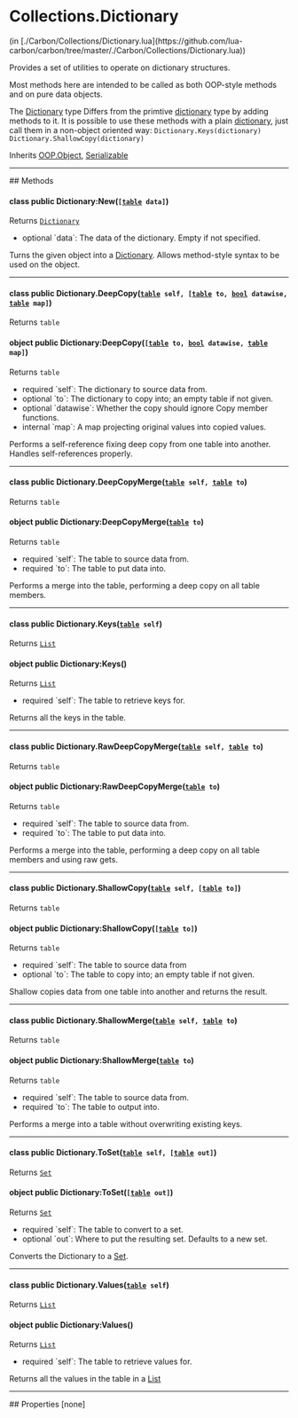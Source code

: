 <h1 class="class-title">Collections.Dictionary</h1>
<span class="file-link">(in [./Carbon/Collections/Dictionary.lua](https://github.com/lua-carbon/carbon/tree/master/./Carbon/Collections/Dictionary.lua))</span><br/>

Provides a set of utilities to operate on dictionary structures.

Most methods here are intended to be called as both OOP-style methods and on pure data objects.

The <a href="Classes/Collections.Dictionary">Dictionary</a> type Differs from the primtive <a href="Types#dictionary">dictionary</a> type by adding methods to it.
It is possible to use these methods with a plain <a href="Types#dictionary">dictionary</a>, just call them in a non-object oriented way:
<code class="lua hljs">Dictionary.Keys(dictionary)
Dictionary.ShallowCopy(dictionary)
</code>

<span class="bold">Inherits <a href="Classes/OOP.Object">OOP.Object</a>, <a href="Classes/Serializable">Serializable</a></span>

<hr />
## Methods
<h4 class="method-name"><span class="doc-scope doc-class">class</span> <span class="doc-visibility doc-public">public</span> Dictionary:New(<code>[<a href="Types#table">table</a> data]</code>)</h4>
<p class="method-returns bold">Returns <code><a href="Classes/Collections.Dictionary">Dictionary</a></code></p>
<ul class="doc-arg-list">
<li><span class="doc-arg-level doc-optional">optional</span>  `data`: The data of the dictionary. Empty if not specified.</li>
</ul>

Turns the given object into a <a href="Classes/Collections.Dictionary">Dictionary</a>.
Allows method-style syntax to be used on the object.
<hr/>
<h4 class="method-name"><span class="doc-scope doc-class">class</span> <span class="doc-visibility doc-public">public</span> Dictionary.DeepCopy(<code><a href="Types#table">table</a> self, [<a href="Types#table">table</a> to, <a href="Types#bool">bool</a> datawise, <a href="Types#table">table</a> map]</code>)</h4>
<p class="method-returns bold">Returns <code>table</code></p><h4 class="method-name"><span class="doc-scope doc-object">object</span> <span class="doc-visibility doc-public">public</span> Dictionary:DeepCopy(<code>[<a href="Types#table">table</a> to, <a href="Types#bool">bool</a> datawise, <a href="Types#table">table</a> map]</code>)</h4>
<p class="method-returns bold">Returns <code>table</code></p>
<ul class="doc-arg-list">
<li><span class="doc-arg-level doc-required">required</span>  `self`: The dictionary to source data from.</li>
<li><span class="doc-arg-level doc-optional">optional</span>  `to`: The dictionary to copy into; an empty table if not given.</li>
<li><span class="doc-arg-level doc-optional">optional</span>  `datawise`: Whether the copy should ignore Copy member functions.</li>
<li><span class="doc-arg-level doc-internal">internal</span>  `map`: A map projecting original values into copied values.</li>
</ul>

Performs a self-reference fixing deep copy from one table into another.
Handles self-references properly.
<hr/>
<h4 class="method-name"><span class="doc-scope doc-class">class</span> <span class="doc-visibility doc-public">public</span> Dictionary.DeepCopyMerge(<code><a href="Types#table">table</a> self, <a href="Types#table">table</a> to</code>)</h4>
<p class="method-returns bold">Returns <code>table</code></p><h4 class="method-name"><span class="doc-scope doc-object">object</span> <span class="doc-visibility doc-public">public</span> Dictionary:DeepCopyMerge(<code><a href="Types#table">table</a> to</code>)</h4>
<p class="method-returns bold">Returns <code>table</code></p>
<ul class="doc-arg-list">
<li><span class="doc-arg-level doc-required">required</span>  `self`: The table to source data from.</li>
<li><span class="doc-arg-level doc-required">required</span>  `to`: The table to put data into.</li>
</ul>

Performs a merge into the table, performing a deep copy on all table members.
<hr/>
<h4 class="method-name"><span class="doc-scope doc-class">class</span> <span class="doc-visibility doc-public">public</span> Dictionary.Keys(<code><a href="Types#table">table</a> self</code>)</h4>
<p class="method-returns bold">Returns <code><a href="Classes/Collections.List">List</a></code></p><h4 class="method-name"><span class="doc-scope doc-object">object</span> <span class="doc-visibility doc-public">public</span> Dictionary:Keys()</h4>
<p class="method-returns bold">Returns <code><a href="Classes/Collections.List">List</a></code></p>
<ul class="doc-arg-list">
<li><span class="doc-arg-level doc-required">required</span>  `self`: The table to retrieve keys for.</li>
</ul>

Returns all the keys in the table.
<hr/>
<h4 class="method-name"><span class="doc-scope doc-class">class</span> <span class="doc-visibility doc-public">public</span> Dictionary.RawDeepCopyMerge(<code><a href="Types#table">table</a> self, <a href="Types#table">table</a> to</code>)</h4>
<p class="method-returns bold">Returns <code>table</code></p><h4 class="method-name"><span class="doc-scope doc-object">object</span> <span class="doc-visibility doc-public">public</span> Dictionary:RawDeepCopyMerge(<code><a href="Types#table">table</a> to</code>)</h4>
<p class="method-returns bold">Returns <code>table</code></p>
<ul class="doc-arg-list">
<li><span class="doc-arg-level doc-required">required</span>  `self`: The table to source data from.</li>
<li><span class="doc-arg-level doc-required">required</span>  `to`: The table to put data into.</li>
</ul>

Performs a merge into the table, performing a deep copy on all table members and using raw gets.
<hr/>
<h4 class="method-name"><span class="doc-scope doc-class">class</span> <span class="doc-visibility doc-public">public</span> Dictionary.ShallowCopy(<code><a href="Types#table">table</a> self, [<a href="Types#table">table</a> to]</code>)</h4>
<p class="method-returns bold">Returns <code>table</code></p><h4 class="method-name"><span class="doc-scope doc-object">object</span> <span class="doc-visibility doc-public">public</span> Dictionary:ShallowCopy(<code>[<a href="Types#table">table</a> to]</code>)</h4>
<p class="method-returns bold">Returns <code>table</code></p>
<ul class="doc-arg-list">
<li><span class="doc-arg-level doc-required">required</span>  `self`: The table to source data from</li>
<li><span class="doc-arg-level doc-optional">optional</span>  `to`: The table to copy into; an empty table if not given.</li>
</ul>

Shallow copies data from one table into another and returns the result.
<hr/>
<h4 class="method-name"><span class="doc-scope doc-class">class</span> <span class="doc-visibility doc-public">public</span> Dictionary.ShallowMerge(<code><a href="Types#table">table</a> self, <a href="Types#table">table</a> to</code>)</h4>
<p class="method-returns bold">Returns <code>table</code></p><h4 class="method-name"><span class="doc-scope doc-object">object</span> <span class="doc-visibility doc-public">public</span> Dictionary:ShallowMerge(<code><a href="Types#table">table</a> to</code>)</h4>
<p class="method-returns bold">Returns <code>table</code></p>
<ul class="doc-arg-list">
<li><span class="doc-arg-level doc-required">required</span>  `self`: The table to source data from.</li>
<li><span class="doc-arg-level doc-required">required</span>  `to`: The table to output into.</li>
</ul>

Performs a merge into a table without overwriting existing keys.
<hr/>
<h4 class="method-name"><span class="doc-scope doc-class">class</span> <span class="doc-visibility doc-public">public</span> Dictionary.ToSet(<code><a href="Types#table">table</a> self, [<a href="Types#table">table</a> out]</code>)</h4>
<p class="method-returns bold">Returns <code><a href="Classes/Collections.Set">Set</a></code></p><h4 class="method-name"><span class="doc-scope doc-object">object</span> <span class="doc-visibility doc-public">public</span> Dictionary:ToSet(<code>[<a href="Types#table">table</a> out]</code>)</h4>
<p class="method-returns bold">Returns <code><a href="Classes/Collections.Set">Set</a></code></p>
<ul class="doc-arg-list">
<li><span class="doc-arg-level doc-required">required</span>  `self`: The table to convert to a set.</li>
<li><span class="doc-arg-level doc-optional">optional</span>  `out`: Where to put the resulting set. Defaults to a new set.</li>
</ul>

Converts the Dictionary to a <a href="Classes/Collections.Set">Set</a>.
<hr/>
<h4 class="method-name"><span class="doc-scope doc-class">class</span> <span class="doc-visibility doc-public">public</span> Dictionary.Values(<code><a href="Types#table">table</a> self</code>)</h4>
<p class="method-returns bold">Returns <code><a href="Classes/Collections.List">List</a></code></p><h4 class="method-name"><span class="doc-scope doc-object">object</span> <span class="doc-visibility doc-public">public</span> Dictionary:Values()</h4>
<p class="method-returns bold">Returns <code><a href="Classes/Collections.List">List</a></code></p>
<ul class="doc-arg-list">
<li><span class="doc-arg-level doc-required">required</span>  `self`: The table to retrieve values for.</li>
</ul>

Returns all the values in the table in a <a href="Classes/Collections.List">List</a>

<hr />
## Properties
[none]